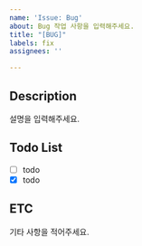 ```yaml
---
name: 'Issue: Bug'
about: Bug 작업 사항을 입력해주세요.
title: "[BUG]"
labels: fix
assignees: ''

---
```


## Description
설명을 입력해주세요.

## Todo List
- [ ] todo
- [x] todo

## ETC
기타 사항을 적어주세요.
